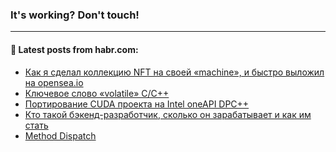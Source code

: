 ### It's working? Don't touch!

---
<!--
#### 🛠️ Technical stack:

![C++](https://img.shields.io/badge/C++-informational?logo=c%2B%2B&style=flat&logoColor=white&color=9C033A)
![Java](https://img.shields.io/badge/Java-informational?logo=java&style=flat&logoColor=white&color=007396)
![Kotlin](https://img.shields.io/badge/Kotlin-informational?logo=Kotlin&style=flat&logoColor=white&color=0095D5)
![JS](https://img.shields.io/badge/JS-informational?logo=javaScript&style=flat&logoColor=black&color=F7Df1E) <br>
![HTML5](https://img.shields.io/badge/HTML5-informational?logo=html5&style=flat&logoColor=white&color=E34F26)
![CSS3](https://img.shields.io/badge/CSS3-informational?logo=css3&style=flat&logoColor=white&color=157286)
![Sass](https://img.shields.io/badge/Saas-informational?logo=sass&style=flat&logoColor=white&color=hotpink)
![PHP](https://img.shields.io/badge/PHP-informational?logo=php&style=flat&logoColor=white&color=777BB4) <br>
![WebPAck](https://img.shields.io/badge/WebPack-informational?logo=webPack&style=flat&logoColor=white&color=FF6F00)
![Bootstrap](https://img.shields.io/badge/Bootstrap-informational?logo=Bootstrap&style=flat&logoColor=white&color=7952B3)
![MySQL](https://img.shields.io/badge/MySQL-informational?logo=MySQL&style=flat&logoColor=white&color=00f) <br>
![NodeJS](https://img.shields.io/badge/NodeJS-informational?logo=node.js&style=flat&logoColor=white&color=43853D)
![Spring](https://img.shields.io/badge/Spring-informational?logo=Spring&style=flat&logoColor=white&color=0A9EDC)
![Angular](https://img.shields.io/badge/Vue-informational?logo=vue.js&style=flat&logoColor=white&color=red)
![Git](https://img.shields.io/badge/Git-informational?logo=git&style=flat&logoColor=white&color=darkorange)

___
-->

#### 💬 Latest posts from habr.com:

<!-- BLOG-POST-LIST:START -->
- [Как я сделал коллекцию NFT на своей «machine», и быстро выложил на opensea.io](https://habr.com/ru/post/673452/?utm_source=habrahabr&utm_medium=rss&utm_campaign=673452)
- [Ключевое слово «volatile» C/C++](https://habr.com/ru/post/673428/?utm_source=habrahabr&utm_medium=rss&utm_campaign=673428)
- [Портирование CUDA проекта на Intel oneAPI DPC++](https://habr.com/ru/post/673416/?utm_source=habrahabr&utm_medium=rss&utm_campaign=673416)
- [Кто такой бэкенд-разработчик, сколько он зарабатывает и как им стать](https://habr.com/ru/post/673300/?utm_source=habrahabr&utm_medium=rss&utm_campaign=673300)
- [Method Dispatch](https://habr.com/ru/post/673400/?utm_source=habrahabr&utm_medium=rss&utm_campaign=673400)
<!-- BLOG-POST-LIST:END -->
